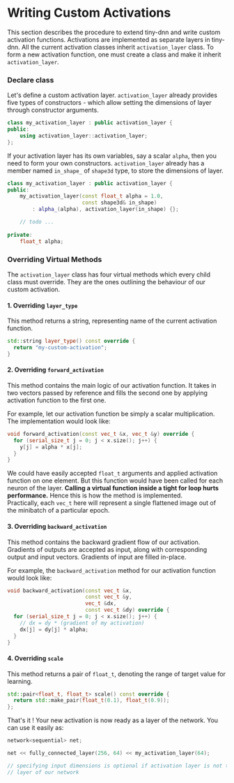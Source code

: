 # Writing Custom Activations

This section describes the procedure to extend tiny-dnn and write custom 
activation functions. Activations are implemented as separate layers in 
tiny-dnn. All the current activation classes inherit ``activation_layer``
class. To form a new activation function, one must create a class and make
it inherit ``activation_layer``.

### Declare class

Let's define a custom activation layer. ``activation_layer`` already provides 
five types of constructors - which allow setting the dimensions of layer 
through constructor arguments. 

```cpp
class my_activation_layer : public activation_layer {
public:
    using activation_layer::activation_layer; 
};

```

If your activation layer has its own variables, say a scalar `alpha`, then you 
need to form your own constructors. ``activation_layer`` already has a member 
named ``in_shape_`` of ``shape3d`` type, to store the dimensions of layer.

```cpp
class my_activation_layer : public activation_layer {
public:
    my_activation_layer(const float_t alpha = 1.0,
                        const shape3d& in_shape)
        : alpha_(alpha), activation_layer(in_shape) {};

    // todo ...
    
private:
    float_t alpha;
```


### Overriding Virtual Methods

The ``activation_layer`` class has four virtual methods which every child 
class must override. They are the ones outlining the behaviour of our custom 
activation.

#### 1. Overriding ``layer_type``

This method returns a string, representing name of the current activation 
function.

```cpp
std::string layer_type() const override {
  return "my-custom-activation";
}
```

#### 2. Overriding ``forward_activation``

This method contains the main logic of our activation function. It takes
in two vectors passed by reference and fills the second one by applying 
activation function to the first one.

For example, let our activation function be simply a scalar multiplication.
The implementation would look like:

```cpp
void forward_activation(const vec_t &x, vec_t &y) override {
  for (serial_size_t j = 0; j < x.size(); j++) {
    y[j] = alpha * x[j];
  }
}
```

We could have easily accepted ``float_t`` arguments and applied activation 
function on one element. But this function would have been called for each 
neuron of the layer. **Calling a virtual function inside a tight for loop 
hurts performance.** Hence this is how the method is implemented.  
Practically, each ``vec_t`` here will represent a single flattened image out 
of the minibatch of a particular epoch. 

#### 3. Overriding ``backward_activation``

This method contains the backward gradient flow of our activation. Gradients
of outputs are accepted as input, along with corresponding output and input
vectors. Gradients of input are filled in-place.

For example, the ``backward_activation`` method for our activation function
would look like:

```cpp
void backward_activation(const vec_t &x,
                         const vec_t &y,
                         vec_t &dx,
                         const vec_t &dy) override {
  for (serial_size_t j = 0; j < x.size(); j++) {
    // dx = dy * (gradient of my activation)
    dx[j] = dy[j] * alpha;
  }
}
```

#### 4. Overriding ``scale``

This method returns a pair of ``float_t``, denoting the range of target value
for learning.

```cpp
std::pair<float_t, float_t> scale() const override {
  return std::make_pair(float_t(0.1), float_t(0.9));
};
```

That's it ! Your new activation is now ready as a layer of the network. You can
use it easily as:

```cpp
network<sequential> net;

net << fully_connected_layer(256, 64) << my_activation_layer(64);

// specifying input dimensions is optional if activation layer is not the first
// layer of our network
```

